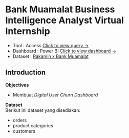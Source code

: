 # Bank Muamalat Business Intelligence Analyst Virtual Internship
  * Tool      : Access [Click to view query →](https://github.com/sabirinID/) <br>
  * Dashboard : Power BI [Click to view dashboard →]() <br>
  * Dataset   : [Rakamin x Bank Muamalat](https://www.rakamin.com/virtual-internship-experience/vix-muamalat-bi-analyst)

## **Introduction**

**Objectives**
- Membuat _Digital User Churn Dashboard_

**Dataset** <br>
Berikut ini dataset yang disediakan:
- orders
- product categories
- customers
